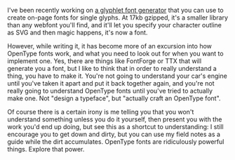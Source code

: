I've been recently working on [a glyphlet font generator](http://pomax.github.io/CFF-glyphlet-fonts) that you can use to create on-page fonts for single glyphs. At 17kb gzipped, it's a smaller library than any webfont you'll find, and it'll let you specify your character outline as SVG and then magic happens, it's now a font.

However, while writing it, it has become more of an excursion into how OpenType fonts work, and what you need to look out for when you want to implement one.  Yes, there are things like FontForge or TTX that will generate you a font, but I like to think that in order to really understand a thing, you have to make it. You're not going to understand your car's engine until you've taken it apart and put it back together again, and you're not really going to understand OpenType fonts until you've tried to actually make one. Not "design a typeface", but "actually craft an OpenType font".

Of course there is a certain irony is me telling you that you won't understand something unless you do it yourself, then present you with the work you'd end up doing, but see this as a shortcut to understanding: I still encourage you to get down and dirty, but you can use my field notes as a guide while the dirt accumulates.  OpenType fonts are ridiculously powerful things. Explore that power.